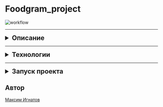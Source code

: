 # Foodgram_project
![workflow](https://github.com/hellon048/foodgram-project-react/actions/workflows/foodgram_workflow.yml/badge.svg)
***
<details>
    <summary style="font-size: 16pt; font-weight: bold">Описание</summary>

[Foodgram](http://food-gram.online/signin): сайт, на котором пользователи могут публиковать рецепты,
добавлять чужие рецепты в избранное и подписываться на публикации других авторов. 
Сервис «Список покупок» позволит пользователям создавать список продуктов, 
которые нужно купить для приготовления выбранных блюд.

Проект использует базу данных PostgreSQL. Проект запускается в трёх контейнерах 
(nginx, PostgreSQL и Django) (контейнер frontend используется лишь для подготовки файлов) 
через docker-compose на сервере. Образ с проектом загружается на Docker Hub.
</details>

***
<details>
    <summary style="font-size: 16pt; font-weight: bold">Технологии</summary>

![Python](https://img.shields.io/badge/python-3670A0?style=for-the-badge&logo=python&logoColor=ffdd54)
![Django](https://img.shields.io/badge/django-%23092E20.svg?style=for-the-badge&logo=django&logoColor=bal)
![DjangoREST](https://img.shields.io/badge/DJANGO-REST-ff1709?style=for-the-badge&logo=django&logoColor=white&color=ff1709&labelColor=gray)
![Postgres](https://img.shields.io/badge/postgres-%23316192.svg?style=for-the-badge&logo=postgresql&logoColor=white)
![Nginx](https://img.shields.io/badge/nginx-%23009639.svg?style=for-the-badge&logo=nginx&logoColor=white)
![Gunicorn](https://img.shields.io/badge/gunicorn-%298729.svg?style=for-the-badge&logo=gunicorn&logoColor=white)
![Docker](https://img.shields.io/badge/docker-%230db7ed.svg?style=for-the-badge&logo=docker&logoColor=white)

</details>

***
<details>
    <summary style="font-size: 16pt; font-weight: bold">Запуск проекта</summary>

1. Скачайте на свою машину репозиторий с помощи команды:
   ```git clone https://github.com/Maxon57/foodgram-project-react.git```
2. Перейдите в директорию ./infra с помощи команды:
    ```cd infra```
3. Создайте файл .env и в нем пропишите:
    ```
    DB_ENGINE=django.db.backends.postgresql
    DB_NAME=<Имя БД>
    POSTGRES_USER=<Имя пользователя>
    POSTGRES_PASSWORD=<Пароль>
    DB_HOST=<Хост>
    DB_PORT=<Порт>
   ```
4. Выполните команду для создания и запуска контейнеров.
    ```
   docker compose up -d --build
   ```
5. В контейнере foodgram_backend выполните миграции, создайте суперпользователя и соберите статику.
    ```
    docker compose exec foodgram_backend python manage.py migrate
    docker compose exec foodgram_backend python manage.py createsuperuser
    docker compose exec foodgram_backend python manage.py collectstatic --no-input 
   ```
6. Загрузите в бд ингредиенты и теги командой ниже.
    ```
    docker compose exec foodgram_backend python test_data.py
   ```
7. Ниже представлены доступные адреса проекта:
   
    * http://localhost/ - главная страница сайта;
    * http://localhost/admin/ - админ панель;
    * http://localhost/api/docs/ - документация к API

> P.S. Возможно, что сайт временно не работает. Для этого свяжись со мной, чтобы я включил сервер

</details>

## Автор
[Максим Игнатов](https://github.com/Maxon57)
